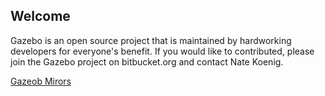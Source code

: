 ## Welcome

Gazebo is an open source project that is maintained by hardworking developers for everyone's benefit. If you would like to contributed, please join the Gazebo project on bitbucket.org and contact Nate Koenig.

[Gazeob Mirors](https://bitbucket.org/osrf/gazebo/wiki/gazebo_mirrors)
